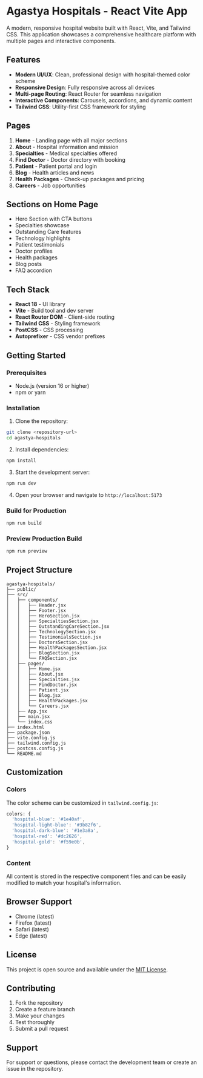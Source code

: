 # Agastya Hospitals - React Vite App

A modern, responsive hospital website built with React, Vite, and Tailwind CSS. This application showcases a comprehensive healthcare platform with multiple pages and interactive components.

## Features

- **Modern UI/UX**: Clean, professional design with hospital-themed color scheme
- **Responsive Design**: Fully responsive across all devices
- **Multi-page Routing**: React Router for seamless navigation
- **Interactive Components**: Carousels, accordions, and dynamic content
- **Tailwind CSS**: Utility-first CSS framework for styling

## Pages

1. **Home** - Landing page with all major sections
2. **About** - Hospital information and mission
3. **Specialties** - Medical specialties offered
4. **Find Doctor** - Doctor directory with booking
5. **Patient** - Patient portal and login
6. **Blog** - Health articles and news
7. **Health Packages** - Check-up packages and pricing
8. **Careers** - Job opportunities

## Sections on Home Page

- Hero Section with CTA buttons
- Specialties showcase
- Outstanding Care features
- Technology highlights
- Patient testimonials
- Doctor profiles
- Health packages
- Blog posts
- FAQ accordion

## Tech Stack

- **React 18** - UI library
- **Vite** - Build tool and dev server
- **React Router DOM** - Client-side routing
- **Tailwind CSS** - Styling framework
- **PostCSS** - CSS processing
- **Autoprefixer** - CSS vendor prefixes

## Getting Started

### Prerequisites

- Node.js (version 16 or higher)
- npm or yarn

### Installation

1. Clone the repository:
```bash
git clone <repository-url>
cd agastya-hospitals
```

2. Install dependencies:
```bash
npm install
```

3. Start the development server:
```bash
npm run dev
```

4. Open your browser and navigate to `http://localhost:5173`

### Build for Production

```bash
npm run build
```

### Preview Production Build

```bash
npm run preview
```

## Project Structure

```
agastya-hospitals/
├── public/
├── src/
│   ├── components/
│   │   ├── Header.jsx
│   │   ├── Footer.jsx
│   │   ├── HeroSection.jsx
│   │   ├── SpecialtiesSection.jsx
│   │   ├── OutstandingCareSection.jsx
│   │   ├── TechnologySection.jsx
│   │   ├── TestimonialsSection.jsx
│   │   ├── DoctorsSection.jsx
│   │   ├── HealthPackagesSection.jsx
│   │   ├── BlogSection.jsx
│   │   └── FAQSection.jsx
│   ├── pages/
│   │   ├── Home.jsx
│   │   ├── About.jsx
│   │   ├── Specialties.jsx
│   │   ├── FindDoctor.jsx
│   │   ├── Patient.jsx
│   │   ├── Blog.jsx
│   │   ├── HealthPackages.jsx
│   │   └── Careers.jsx
│   ├── App.jsx
│   ├── main.jsx
│   └── index.css
├── index.html
├── package.json
├── vite.config.js
├── tailwind.config.js
├── postcss.config.js
└── README.md
```

## Customization

### Colors

The color scheme can be customized in `tailwind.config.js`:

```javascript
colors: {
  'hospital-blue': '#1e40af',
  'hospital-light-blue': '#3b82f6',
  'hospital-dark-blue': '#1e3a8a',
  'hospital-red': '#dc2626',
  'hospital-gold': '#f59e0b',
}
```

### Content

All content is stored in the respective component files and can be easily modified to match your hospital's information.

## Browser Support

- Chrome (latest)
- Firefox (latest)
- Safari (latest)
- Edge (latest)

## License

This project is open source and available under the [MIT License](LICENSE).

## Contributing

1. Fork the repository
2. Create a feature branch
3. Make your changes
4. Test thoroughly
5. Submit a pull request

## Support

For support or questions, please contact the development team or create an issue in the repository. 